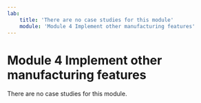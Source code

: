 ```yaml
---
lab:
    title: 'There are no case studies for this module'
    module: 'Module 4 Implement other manufacturing features'
---
```


Module 4 Implement other manufacturing features
===============================================

There are no case studies for this module.
